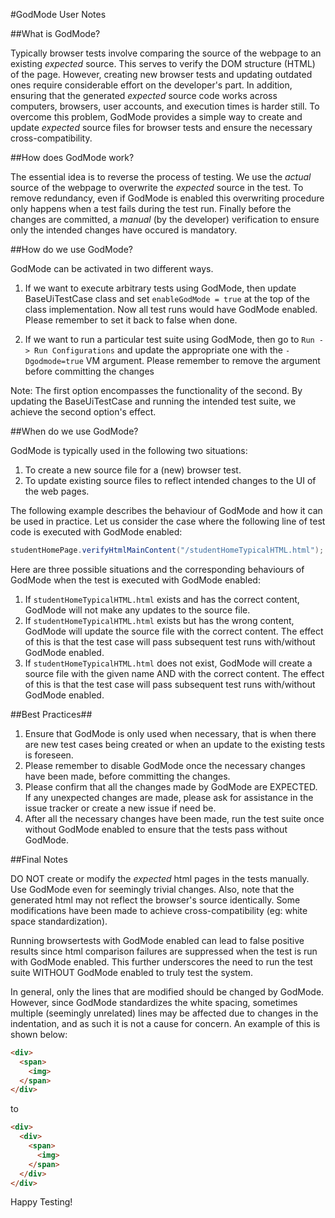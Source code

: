 #GodMode User Notes

##What is GodMode?

Typically browser tests involve comparing the source of the webpage to an existing *expected* source. This serves to verify the DOM structure (HTML) of the page. However, creating new browser tests and updating outdated ones require considerable effort on the developer's part. In addition, ensuring that the generated *expected* source code works across computers, browsers, user accounts, and execution times is harder still. To overcome this problem, GodMode provides a simple way to create and update *expected* source files for browser tests and ensure the necessary cross-compatibility.


##How does GodMode work?

The essential idea is to reverse the process of testing. We use the _actual_ source of the webpage to overwrite the _expected_ source in the test. To remove redundancy, even if GodMode is enabled this overwriting procedure only happens when a test fails during the test run. Finally before the changes are committed, a *manual* (by the developer) verification to ensure only the intended changes have occured is mandatory.


##How do we use GodMode?

GodMode can be activated in two different ways. 

1. If we want to execute arbitrary tests using GodMode, then update BaseUiTestCase class and set `enableGodMode = true` at the top of the class implementation. Now all test runs would have GodMode enabled. Please remember to set it back to false when done.

2. If we want to run a particular test suite using GodMode, then go to `Run -> Run Configurations` and update the appropriate one with the `-Dgodmode=true` VM argument. Please remember to remove the argument before committing the changes

Note: The first option encompasses the functionality of the second. By updating the BaseUiTestCase and running the intended test suite, we achieve the second option's effect.


##When do we use GodMode?

GodMode is typically used in the following two situations:

1. To create a new source file for a (new) browser test.
2. To update existing source files to reflect intended changes to the UI of the web pages.

The following example describes the behaviour of GodMode and how it can be used in practice.
Let us consider the case where the following line of test code is executed with GodMode enabled:
```java
studentHomePage.verifyHtmlMainContent("/studentHomeTypicalHTML.html");
```

Here are three possible situations and the corresponding behaviours of GodMode when the test is executed with GodMode enabled:
1. If `studentHomeTypicalHTML.html` exists and has the correct content, GodMode will not make any updates to the source file. 
2. If `studentHomeTypicalHTML.html` exists but has the wrong content, GodMode will update the source file with the correct content. The effect of this is that the test case will pass subsequent test runs with/without GodMode enabled.
3. If `studentHomeTypicalHTML.html` does not exist, GodMode will create a source file with the given name AND with the correct content. The effect of this is that the test case will pass subsequent test runs with/without GodMode enabled.


##Best Practices##

1. Ensure that GodMode is only used when necessary, that is when there are new test cases being created or when an update to the existing tests is foreseen.
2. Please remember to disable GodMode once the necessary changes have been made, before committing the changes.
3. Please confirm that all the changes made by GodMode are EXPECTED. If any unexpected changes are made, please ask for assistance in the issue tracker or create a new issue if need be.
4. After all the necessary changes have been made, run the test suite once without GodMode enabled to ensure that the tests pass without GodMode. 


##Final Notes

DO NOT create or modify the *expected* html pages in the tests manually. Use GodMode even for seemingly trivial changes. Also, note that the generated html may not reflect the browser's source identically. Some modifications have been made to achieve cross-compatibility (eg: white space standardization).

Running browsertests with GodMode enabled can lead to false positive results since html comparison failures are suppressed when the test is run with GodMode enabled. This further underscores the need to run the test suite WITHOUT GodMode enabled to truly test the system.

In general, only the lines that are modified should be changed by GodMode. However, since GodMode standardizes the white spacing, sometimes multiple (seemingly unrelated) lines may be affected due to changes in the indentation, and as such it is not a cause for concern. An example of this is shown below:

```html
<div>
  <span>
    <img>
  </span>
</div>
```
to
```html
<div>
  <div>
    <span>
      <img>
    </span>
  </div>
</div>
```

Happy Testing!